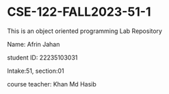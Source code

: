 # CSE-122-FALL2023-51-1
This is an object oriented programming Lab Repository

Name: Afrin Jahan

student ID: 22235103031

Intake:51, section:01

course teacher:  Khan Md Hasib
